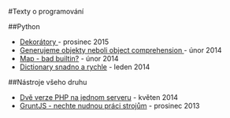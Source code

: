 #Texty o programování

##Python

* [Dekorátory ](/python/dekoratory/) - prosinec 2015
* [Generujeme objekty neboli object comprehension ](/python/generujeme-objekty/) - únor 2014
* [Map - bad builtin?](/python/map-bad-builtin/) - únor 2014
* [Dictionary snadno a rychle](/python/dictionary-snadno-rychle/) - leden 2014


##Nástroje všeho druhu

* [Dvě verze PHP na jednom serveru](/tools/dve-verze-php-na-jednom-serveru/) - květen 2014
* [GruntJS - nechte nudnou práci strojům](/tools/gruntjs-nechte-nudnou-praci-strojum/) - prosinec 2013

